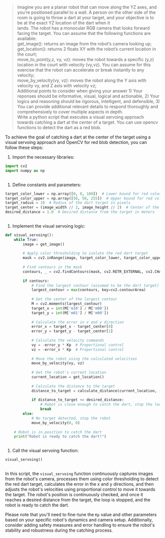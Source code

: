 > Imagine you are a planar robot that can move along the YZ axes, and you’re positioned parallel to a wall. A person on the other side of the room is going to throw a dart at your target, and your objective is to be at the exact YZ location of the dart when it  
lands. The robot has a monocular RGB camera that looks forward facing the target. You can assume that the following functions are available:  
> get_image(): returns an image from the robot’s camera looking up;  
> get_location(): returns 2 floats XY with the robot’s current location in the court;  
> move_to_point(y,z, vy, vz): moves the robot towards a specific (y,z) location in the court with velocity (vy,vz). You can assume for this exercise that the robot can accelerate or break instantly to any velocity;  
> move_by_velocity(vy, vz): moves the robot along the Y axis with velocity vy, and Z axis with velocity vz;  
> Additional points to consider when giving your answer 1) Your reponses should be informative, visual, logical and actionable, 2) Your logics and reasoning should be rigorous, intelligent, and defensible, 3) You can provide additional relevant details to respond thoroughly and comprehensively to cover multiple aspects in depth.  
> Write a python script that executes a visual servoing approach towards catching a dart at the center of a target. You can use opencv functions to detect the dart as a red blob.  
>  
To achieve the goal of catching a dart at the center of the target using a visual servoing approach and OpenCV for red blob detection, you can follow these steps:  
  
1. Import the necessary libraries:  
  
```python  
import cv2  
import numpy as np  
  
```  
  
1. Define constants and parameters:  
  
```python  
target_color_lower = np.array([0, 0, 100])  # Lower bound for red color in BGR  
target_color_upper = np.array([50, 50, 255])  # Upper bound for red color in BGR  
target_radius = 10  # Radius of the dart target in pixels  
target_center = (image_width // 2, image_height // 2)  # Center of the image  
desired_distance = 1.0  # Desired distance from the target in meters  
  
```  
  
1. Implement the visual servoing logic:  
  
```python  
def visual_servoing():  
    while True:  
        image = get_image()  
  
        # Apply color thresholding to isolate the red dart target  
        mask = cv2.inRange(image, target_color_lower, target_color_upper)  
  
        # Find contours in the mask  
        contours, _ = cv2.findContours(mask, cv2.RETR_EXTERNAL, cv2.CHAIN_APPROX_SIMPLE)  
  
        if contours:  
            # Find the largest contour (assumed to be the dart target)  
            largest_contour = max(contours, key=cv2.contourArea)  
  
            # Get the center of the largest contour  
            M = cv2.moments(largest_contour)  
            target_x = int(M['m10'] / M['m00'])  
            target_y = int(M['m01'] / M['m00'])  
  
            # Calculate the error in x and y direction  
            error_x = target_x - target_center[0]  
            error_y = target_y - target_center[1]  
  
            # Calculate the velocity commands  
            vy = -error_y * Kp  # Proportional control  
            vz = -error_x * Kp  # Proportional control  
  
            # Move the robot using the calculated velocities  
            move_by_velocity(vy, vz)  
  
            # Get the robot's current location  
            current_location = get_location()  
  
            # Calculate the distance to the target  
            distance_to_target = calculate_distance(current_location, (0, target_y))  
  
            if distance_to_target <= desired_distance:  
                # Robot is close enough to catch the dart, stop the loop  
                break  
        else:  
            # No target detected, stop the robot  
            move_by_velocity(0, 0)  
  
    # Robot is in position to catch the dart  
    print("Robot is ready to catch the dart!")  
  
```  
  
1. Call the visual servoing function:  
  
```python  
visual_servoing()  
  
```  
  
In this script, the `visual_servoing` function continuously captures images from the robot's camera, processes them using color thresholding to detect the red dart target, calculates the error in the x and y directions, and then adjusts the robot's velocities using proportional control to move it towards the target. The robot's position is continuously checked, and once it reaches a desired distance from the target, the loop is stopped, and the robot is ready to catch the dart.  
  
Please note that you'll need to fine-tune the `Kp` value and other parameters based on your specific robot's dynamics and camera setup. Additionally, consider adding safety measures and error handling to ensure the robot's stability and robustness during the catching process.  
